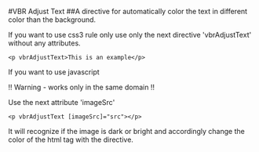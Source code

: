 #VBR Adjust Text
##A directive for automatically color the text in different color than the background.

If you want to use css3 rule only use only the next directive 'vbrAdjustText' without any attributes.
```angular2html
<p vbrAdjustText>This is an example</p>
```

If you want to use javascript

!! Warning - works only in the same domain !!

Use the next attribute 'imageSrc'
```angular2html
<p vbrAdjustText [imageSrc]="src"></p>
```

It will recognize if the image is dark or bright and accordingly change the color of the html tag with the directive.
